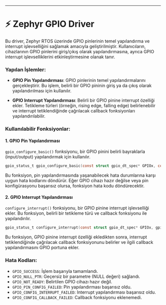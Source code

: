 
---

# ⚡ Zephyr GPIO Driver

Bu driver, Zephyr RTOS üzerinde GPIO pinlerinin temel yapılandırma ve interrupt işlevselliğini sağlamak amacıyla geliştirilmiştir. Kullanıcıların, cihazlarının GPIO pinlerini giriş/çıkış olarak yapılandırmasına, ayrıca GPIO interrupt işlevselliklerini etkinleştirmesine olanak tanır.

### Yapılan İşlemler:

- **GPIO Pin Yapılandırması**: GPIO pinlerinin temel yapılandırmalarını gerçekleştirir. Bu işlem, belirli bir GPIO pininin giriş ya da çıkış olarak yapılandırılması için kullanılır. 
  
- **GPIO Interrupt Yapılandırması**: Belirli bir GPIO pinine interrupt özelliği ekler. Tetikleme türleri (örneğin, rising edge, falling edge) belirlenebilir ve interrupt tetiklendiğinde çağrılacak callback fonksiyonları yapılandırılabilir.

### Kullanılabilir Fonksiyonlar:

#### 1. GPIO Pin Yapılandırması
`gpio_configure_basic()` fonksiyonu, bir GPIO pinini belirli bayraklarla (input/output) yapılandırmak için kullanılır.

```c
gpio_status_t gpio_configure_basic(const struct gpio_dt_spec* GPIOx, const gpio_flags_t extra_flags);
```

Bu fonksiyon, pin yapılandırmasında yaşanabilecek hata durumlarına karşı uygun hata kodlarını döndürür. Eğer GPIO cihazı hazır değilse veya pin konfigürasyonu başarısız olursa, fonksiyon hata kodu döndürecektir.

#### 2. GPIO Interrupt Yapılandırması
`configure_interrupt()` fonksiyonu, bir GPIO pinine interrupt işlevselliği ekler. Bu fonksiyon, belirli bir tetikleme türü ve callback fonksiyonu ile yapılandırılır.

```c
gpio_status_t configure_interrupt(const struct gpio_dt_spec* GPIOx, gpio_flags_t trigger_type, struct gpio_callback* callback_config, gpio_callback_handler handler_func);
```

Bu fonksiyon, GPIO pinine interrupt özelliği ekledikten sonra, interrupt tetiklendiğinde çağrılacak callback fonksiyonunu belirler ve ilgili callback yapılandırmasını GPIO portuna ekler.

### Hata Kodları:

- `GPIO_SUCCESS`: İşlem başarıyla tamamlandı.
- `GPIO_NULL_PTR`: Geçersiz bir parametre (NULL değeri) sağlandı.
- `GPIO_NOT_READY`: Belirtilen GPIO cihazı hazır değil.
- `GPIO_PIN_CONFIG_FAILED`: Pin yapılandırması başarısız oldu.
- `GPIO_CONFIG_INTERRUPT_FAILED`: Interrupt yapılandırması başarısız oldu.
- `GPIO_CONFIG_CALLBACK_FAILED`: Callback fonksiyonu eklenemedi.

